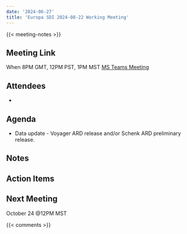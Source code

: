 ```yaml
---
date: '2024-06-27'
title: 'Europa SDI 2024-08-22 Working Meeting'
---
```


{{<  meeting-notes >}}

## Meeting Link
When 8PM GMT, 12PM PST, 1PM MST
[MS Teams Meeting](https://teams.microsoft.com/l/meetup-join/19%3ameeting_MmUyOTQ3NGEtMjdlZi00OWY0LWJjNWMtNWM3NzhhYWRhYzcz%40thread.v2/0?context=%7b%22Tid%22%3a%220693b5ba-4b18-4d7b-9341-f32f400a5494%22%2c%22Oid%22%3a%22c27c6e98-e45a-45ff-aea5-7f10d6fe67c1%22%7d)

## Attendees
- 

## Agenda
-  Data update - Voyager ARD release and/or Schenk ARD preliminary release.

## Notes

## Action Items

## Next Meeting
October 24 @12PM MST

{{< comments >}}